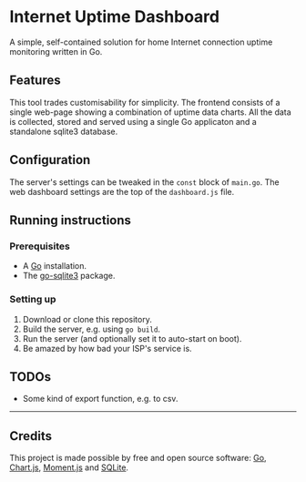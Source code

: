 # Internet Uptime Dashboard

A simple, self-contained solution for home Internet connection uptime monitoring written in Go.

## Features

This tool trades customisability for simplicity. The frontend consists of a single web-page showing a combination of uptime data charts. All the data is collected, stored and served using a single Go applicaton and a standalone sqlite3 database.

## Configuration

The server's settings can be tweaked in the `const` block of `main.go`. The web dashboard settings are the top of the `dashboard.js` file. 

## Running instructions

### Prerequisites

* A [Go](https://golang.org/doc/install) installation.
* The [go-sqlite3](https://github.com/mattn/go-sqlite3) package.

### Setting up

1. Download or clone this repository.
2. Build the server, e.g. using `go build`.
3. Run the server (and optionally set it to auto-start on boot).
4. Be amazed by how bad your ISP's service is.

## TODOs

* Some kind of export function, e.g. to csv.

----------

## Credits

This project is made possible by free and open source software: [Go](https://golang.org/), [Chart.js](http://www.chartjs.org/), [Moment.js](https://momentjs.com/) and [SQLite](http://www.sqlite.org/).
